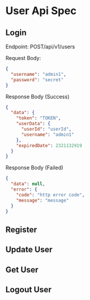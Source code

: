# User Api Spec

## Login
Endpoint: POST/api/v1/users

Request Body:

```json
{
  "username": "admin1",
  "password": "secret"
}
```

Response Body (Success)

```json
{
  "data": {
    "token": "TOKEN",
    "userData": {
      "userId": "userId",
      "username": "admin1"
    },
    "expiredDate": 2321132919
  }
}
```

Response Body (Failed)

```json
{
  "data": null,
  "error": {
    "code": "http error code",
    "message": "message"
  }
}
```

## Register

## Update User

## Get User

## Logout User